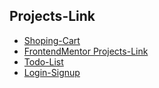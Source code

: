 ## Projects-Link

- [ Shoping-Cart ](https://ajaysinhaorigin.github.io/Shopping-Cart/)
- [FrontendMentor Projects-Link ](https://ajaysinhaorigin.github.io/FrontendMentor--Challange/)
- [Todo-List](https://ajaysinhaorigin.github.io/Todo-list/)
- [Login-Signup](https://ajaysinhaorigin.github.io/demo/)
